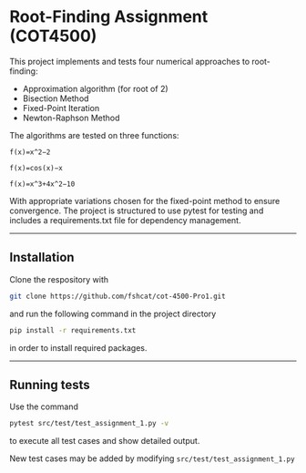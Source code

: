 # Root-Finding Assignment (COT4500)

This project implements and tests four numerical approaches to root-finding:

- Approximation algorithm (for root of 2)
- Bisection Method
- Fixed-Point Iteration
- Newton-Raphson Method
    
The algorithms are tested on three functions:

    f(x)=x^2−2

    f(x)=cos⁡(x)−x

    f(x)=x^3+4x^2−10

With appropriate variations chosen for the fixed-point method to ensure convergence. The project is structured to use pytest for testing and includes a requirements.txt file for dependency management.

---

## Installation
Clone the respository with
```bash
git clone https://github.com/fshcat/cot-4500-Pro1.git
```
and run the following command in the project directory
```bash 
pip install -r requirements.txt
```
in order to install required packages.

---

## Running tests
Use the command
```bash
pytest src/test/test_assignment_1.py -v
```
to execute all test cases and show detailed output.

New test cases may be added by modifying `src/test/test_assignment_1.py`
